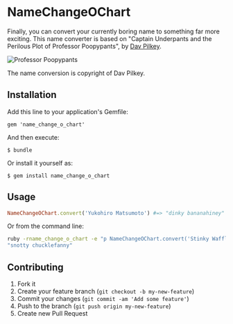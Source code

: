 # NameChangeOChart

Finally, you can convert your currently boring name to something far more exciting. This name converter is based on "Captain Underpants and the Perilous Plot of Professor Poopypants", by [Dav Pilkey](http://www.pilkey.com).

![Professor Poopypants](PPP.gif "Professor Poopypants")

The name conversion is copyright of Dav Pilkey.

## Installation

Add this line to your application's Gemfile:

    gem 'name_change_o_chart'

And then execute:

    $ bundle

Or install it yourself as:

    $ gem install name_change_o_chart

## Usage

```ruby
NameChangeOChart.convert('Yukohiro Matsumoto') #=> "dinky bananahiney"
```

Or from the command line: 

```bash
ruby -rname_change_o_chart -e "p NameChangeOChart.convert('Stinky Wafflebuns')" =>
"snotty chucklefanny"
```

## Contributing

1. Fork it
2. Create your feature branch (`git checkout -b my-new-feature`)
3. Commit your changes (`git commit -am 'Add some feature'`)
4. Push to the branch (`git push origin my-new-feature`)
5. Create new Pull Request
